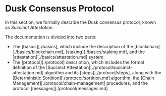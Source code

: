 # Dusk Consensus Protocol
In this section, we formally describe the Dusk consensus protocol, known as *Succinct Attestation*.

The documentation is divided into two parts:

 - The [basics][./basics], which include the description of the [blockchain][./basics/blockchain.md], [staking][./basics/staking.md], and the [attestation][./basics/attestation.md] system.
 - The [protocol][./protocol] description, which includes the formal definition of the [Succinct Attestation][./protocol/succinct-attestation.md] algorithm and its [steps][./protocol/steps], along with the [Deterministic Sortition][./protocol/sortition.md] algorithm, the [Chain Management][./protocol/chain-management] procedures, and the protocol [messages][./protocol/messages.md]
